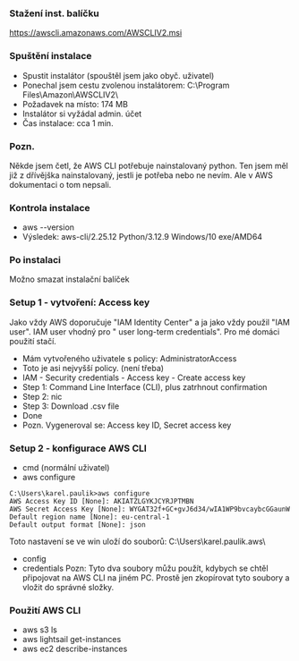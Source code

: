 ### Stažení inst. balíčku
https://awscli.amazonaws.com/AWSCLIV2.msi

### Spuštění instalace
- Spustit instalátor (spouštěl jsem jako obyč. uživatel)
- Ponechal jsem cestu zvolenou instalátorem: C:\Program Files\Amazon\AWSCLIV2\
- Požadavek na místo: 174 MB
- Instalátor si vyžádal admin. účet
- Čas instalace: cca 1 min.

### Pozn.
Někde jsem četl, že AWS CLI potřebuje nainstalovaný python. Ten jsem měl již z dřívějška nainstalovaný, jestli je potřeba nebo ne nevím. Ale v AWS dokumentaci o tom nepsali.

### Kontrola instalace
- aws --version
- Výsledek: aws-cli/2.25.12 Python/3.12.9 Windows/10 exe/AMD64

### Po instalaci
Možno smazat instalační balíček

### Setup 1 - vytvoření: Access key
Jako vždy AWS doporučuje "IAM Identity Center" a ja jako vždy použil "IAM user". IAM user vhodný pro " user long-term credentials". Pro mé domáci použití stačí.
- Mám vytvořeného uživatele s policy: AdministratorAccess
- Toto je asi nejvyšší policy. (není třeba)
- IAM - Security credentials - Access key - Create access key
- Step 1: Command Line Interface (CLI), plus zatrhnout confirmation
- Step 2: nic
- Step 3: Download .csv file
- Done
- Pozn. Vygeneroval se: Access key ID, Secret access key

### Setup 2 - konfigurace AWS CLI
- cmd (normální uživatel)
- aws configure
```
C:\Users\karel.paulik>aws configure
AWS Access Key ID [None]: AKIATZLGYKJCYRJPTMBN
AWS Secret Access Key [None]: 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
Default region name [None]: eu-central-1
Default output format [None]: json
```
Toto nastavení se ve win uloží do souborů: 
C:\Users\karel.paulik\.aws\
- config
- credentials
Pozn: Tyto dva soubory můžu použít, kdybych se chtěl připojovat na AWS CLI na jiném PC. Prostě jen zkopírovat tyto soubory a vložit do správné složky.

### Použití AWS CLI
- aws s3 ls
- aws lightsail get-instances
- aws ec2 describe-instances
